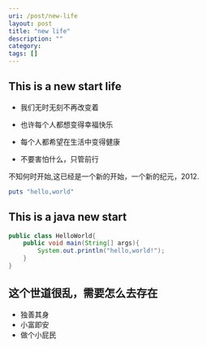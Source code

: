 ```yaml
---
uri: /post/new-life
layout: post
title: "new life"
description: ""
category:
tags: []
---
```

## This is a new start life

* 我们无时无刻不再改变着

* 也许每个人都想变得幸福快乐

* 每个人都希望在生活中变得健康

* 不要害怕什么，只管前行

不知何时开始,这已经是一个新的开始，一个新的纪元，2012.</br>

```ruby
puts "hello,world"
```

## This is a java new start

```java
public class HelloWorld{
    public void main(String[] args){
        System.out.println("hello,world!");
    }
}
```

## 这个世道很乱，需要怎么去存在
* 独善其身
* 小富即安
* 做个小屁民


